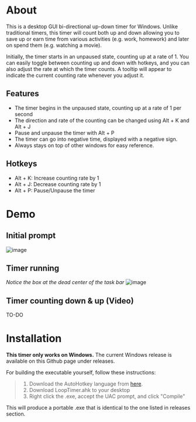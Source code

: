 # About
This is a desktop GUI bi-directional up-down timer for Windows. Unlike traditional timers, this timer will count both up and down allowing you to save up or earn time from various activities (e.g. work, homework) and later on spend them (e.g. watching a movie).

Initially, the timer starts in an unpaused state, counting up at a rate of 1. You can easily toggle between counting up and down with hotkeys, and you can also adjust the rate at which the timer counts. A tooltip will appear to indicate the current counting rate whenever you adjust it.
## Features
- The timer begins in the unpaused state, counting up at a rate of 1 per second
- The direction and rate of the counting can be changed using Alt + K and Alt + J
- Pause and unpause the timer with Alt + P
- The timer can go into negative time, displayed with a negative sign.
- Always stays on top of other windows for easy reference.
## Hotkeys
- Alt + K: Increase counting rate by 1
- Alt + J: Decrease counting rate by 1
- Alt + P: Pause/Unpause the timer
# Demo
## Initial prompt

![image](https://user-images.githubusercontent.com/57082175/116982852-2fa2fe80-ac7e-11eb-98aa-0a9d9ceb6d1f.png)

## Timer running
*Notice the box at the dead center of the task bar*
![image](https://user-images.githubusercontent.com/57082175/116983070-7db80200-ac7e-11eb-8c1c-b734a4948030.png)

## Timer counting down & up (Video)

TO-DO
# Installation
**This timer only works on Windows.**
The current Windows release is available on this Github page under releases.

For building the executable yourself, follow these instructions:

> 1. Download the AutoHotkey language from [here](https://www.autohotkey.com/).
> 2. Download LoopTimer.ahk to your desktop
> 3. Right click the .exe, accept the UAC prompt, and click "Compile"

This will produce a portable .exe that is identical to the one listed in releases section.
